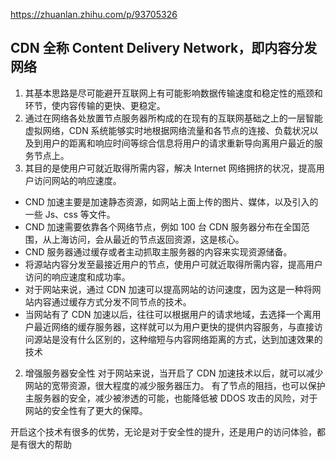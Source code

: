 https://zhuanlan.zhihu.com/p/93705326

## CDN 全称 Content Delivery Network，即内容分发网络

1. 其基本思路是尽可能避开互联网上有可能影响数据传输速度和稳定性的瓶颈和环节，使内容传输的更快、更稳定。
2. 通过在网络各处放置节点服务器所构成的在现有的互联网基础之上的一层智能虚拟网络，CDN 系统能够实时地根据网络流量和各节点的连接、负载状况以及到用户的距离和响应时间等综合信息将用户的请求重新导向离用户最近的服务节点上。
3. 其目的是使用户可就近取得所需内容，解决 Internet 网络拥挤的状况，提高用户访问网站的响应速度。

- CND 加速主要是加速静态资源，如网站上面上传的图片、媒体，以及引入的一些 Js、css 等文件。
- CND 加速需要依靠各个网络节点，例如 100 台 CDN 服务器分布在全国范围，从上海访问，会从最近的节点返回资源，这是核心。
- CND 服务器通过缓存或者主动抓取主服务器的内容来实现资源储备。
- 将源站内容分发至最接近用户的节点，使用户可就近取得所需内容，提高用户访问的响应速度和成功率。
- 对于网站来说，通过 CDN 加速可以提高网站的访问速度，因为这是一种将网站内容通过缓存方式分发不同节点的技术。
- 当网站有了 CDN 加速以后，往往可以根据用户的请求地域，去选择一个离用户最近网络的缓存服务器，这样就可以为用户更快的提供内容服务，与直接访问源站是没有什么区别的，这种缩短与内容网络距离的方式，达到加速效果的技术

2. 增强服务器安全性
   对于网站来说，当开启了 CDN 加速技术以后，就可以减少网站的宽带资源，很大程度的减少服务器压力。
   有了节点的阻挡，也可以保护主服务器的安全，减少被渗透的可能，也能降低被 DDOS 攻击的风险，对于网站的安全性有了更大的保障。

开启这个技术有很多的优势，无论是对于安全性的提升，还是用户的访问体验，都是有很大的帮助

